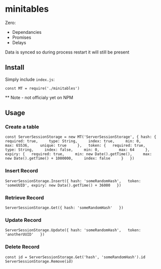 # minitables

Zero:

* Dependancies
* Promises
* Delays

Data is synced so during process restart it will still be present

## Install

Simply include `index.js`:

`const MT = require('./minitables')`

** Note - not officialy yet on NPM

## Usage

### Create a table

`const ServerSessionStorage = new MT('ServerSessionStorage', {
  hash: {  
    required: true,    
    type: String,    
    index: true,    
    min: 0,    
    max: 65536,    
    unique: true    
  },  
  token: {  
    required: true,    
    type: String,    
    index: false,    
    min: 0,        
    max: 64    
  },  
  expiry: {  
    required: true,    
    min: new Date().getTime(),    
    max: new Date().getTime() + 1000000,    
    index: false    
  }  
})`

### Insert Record

`ServerSessionStorage.Insert({
  hash: 'someRandomHash',  
  token: 'someUUID',
  expiry: new Data().getTime() + 36000  
})`

### Retrieve Record

`ServerSessionStorage.Get({
  hash: 'someRandomHash'  
 })`

### Update Record

`ServerSessionStorage.Update({
  hash: 'someRandomHash',  
  token: 'anotherUUID'  
})`

### Delete Record

`const id = ServerSessionStorage.Get('hash', 'someRandomHash').id
ServerSessionStorage.Remove(id)`
